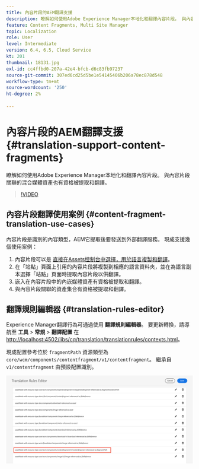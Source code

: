 ```yaml
---
title: 內容片段的AEM翻譯支援
description: 瞭解如何使用Adobe Experience Manager本地化和翻譯內容片段。 與內容片段關聯的混合媒體資產也有資格被提取和翻譯。
feature: Content Fragments, Multi Site Manager
topic: Localization
role: User
level: Intermediate
version: 6.4, 6.5, Cloud Service
kt: 201
thumbnail: 18131.jpg
exl-id: cc4ffbd0-207a-42e4-bfcb-d6c83fb97237
source-git-commit: 307ed6cd25d5be1e54145406b206a78ec878d548
workflow-type: tm+mt
source-wordcount: '250'
ht-degree: 2%

---
```


# 內容片段的AEM翻譯支援 {#translation-support-content-fragments}

瞭解如何使用Adobe Experience Manager本地化和翻譯內容片段。 與內容片段關聯的混合媒體資產也有資格被提取和翻譯。

>[!VIDEO](https://video.tv.adobe.com/v/18131/?quality=12&learn=on)

## 內容片段翻譯使用案例 {#content-fragment-translation-use-cases}

內容片段是識別的內容類型，AEM它提取後要發送到外部翻譯服務。 現成支援幾個使用案例：

1. 內容片段可以是 [直接在Assets控制台中選擇，用於語言複製和翻譯](https://experienceleague.adobe.com/docs/experience-manager-cloud-service/content/assets/admin/translate-assets.html)。
2. 在「站點」頁面上引用的內容片段將複製到相應的語言資料夾，並在為語言副本選擇「站點」頁面時提取內容片段以供翻譯。
3. 嵌入在內容片段中的內嵌媒體資產有資格被提取和翻譯。
4. 與內容片段關聯的資產集合有資格被提取和翻譯。

## 翻譯規則編輯器 {#translation-rules-editor}

Experience Manager翻譯行為可通過使用 **翻譯規則編輯器**。 要更新轉換，請導航至 **工具** > **常規** > **翻譯配置** 在 [http://localhost:4502/libs/cq/translation/translationrules/contexts.html](http://localhost:4502/libs/cq/translation/translationrules/contexts.html)。

現成配置參考位於 `fragmentPath` 資源類型為 `core/wcm/components/contentfragment/v1/contentfragment`。 繼承自 `v1/contentfragment` 由預設配置識別。

![翻譯規則編輯器](assets/translation-configuration.png)
